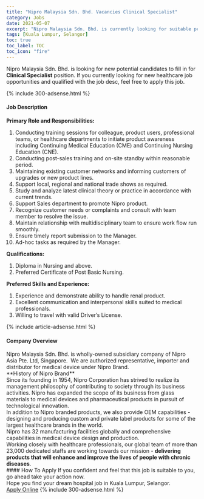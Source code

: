 ```yaml
---
title: "Nipro Malaysia Sdn. Bhd. Vacancies Clinical Specialist" 
category: Jobs 
date: 2021-05-07 
excerpt: "Nipro Malaysia Sdn. Bhd. is currently looking for suitable person to fill in the Clinical Specialist which positioned at Kuala Lumpur, Selangor" 
tags: [Kuala Lumpur, Selangor] 
toc: true 
toc_label: TOC 
toc_icon: "fire" 
--- 
```


<p>Nipro Malaysia Sdn. Bhd. is looking for new potential candidates to fill in for <b>Clinical Specialist</b> position. If you currently looking for new healthcare job opportunities and qualified with the job desc, feel free to apply this job.
</p>{% include 300-adsense.html %} 
<div><div><h4>Job Description</h4></div><div><div><span><div><p><strong>Primary Role and Responsibilities:</strong></p><ol><li>Conducting training sessions for colleague, product users, professional teams, or healthcare departments to initiate product awareness including Continuing Medical Education (CME) and Continuing Nursing Education (CNE).</li><li>Conducting post-sales training and on-site standby within reasonable period.</li><li>Maintaining existing customer networks and informing customers of upgrades or new product lines.</li><li>Support local, regional and national trade shows as required.</li><li>Study and analyze latest clinical theory or practice in accordance with current trends.</li><li>Support Sales department to promote Nipro product.</li><li>Recognize customer needs or complaints and consult with team member to resolve the issue.</li><li>Maintain relationship with multidisciplinary team to ensure work flow run smoothly.</li><li>Ensure timely report submission to the Manager.</li><li>Ad-hoc tasks as required by the Manager.</li></ol><p><strong>Qualifications:</strong></p><ol><li>Diploma in Nursing and above.</li><li>Preferred Certificate of Post Basic Nursing.</li></ol><p><strong>Preferred Skills and Experience:</strong></p><ol><li>Experience and demonstrate ability to handle renal product.</li><li>Excellent communication and interpersonal skills suited to medical professionals.</li><li>Willing to travel with valid Driver&#8217;s License.</li></ol></div></span></div></div></div> 
{% include article-adsense.html %} 
<div><div><h4>Company Overview</h4></div><div><div><span><div><div>
<div>Nipro Malaysia Sdn. Bhd. is wholly-owned subsidiary company of Nipro Asia Pte. Ltd, Singapore.&#160; We are authorized representative, importer and distributor for medical device under Nipro Brand.&#160;&#160;</div>
<div>**History of Nipro Brand**</div>
<div>
<div>Since its founding in 1954, Nipro Corporation has strived to realize its management philosophy of contributing to society through its business activities. Nipro has expanded the scope of its business from glass materials to medical devices and pharmaceutical products in pursuit of technological innovation.</div>
<div>In addition to Nipro branded products, we also provide OEM capabilities - designing and producing custom and private label products for some of the largest healthcare brands in the world.</div>
</div>
<div>
<div>Nipro has 32 manufacturing facilities globally and comprehensive capabilities in medical device design and production.</div>
<div>Working closely with healthcare professionals, our global team of more than 23,000 dedicated staffs are working towards our mission -&#160;<strong>delivering products that will enhance and improve the lives of people with chronic diseases</strong>.</div>
</div>
</div></div></span></div></div></div> 
#### How To Apply 
If you confident and feel that this job is suitable to you, go ahead take your action now. <br/> 
Hope you find your dream hospital job in Kuala Lumpur, Selangor. <br/> 
<a href="https://www.jobstreet.com.my/en/job/clinical-specialist-4559695?jobId=jobstreet-my-job-4559695" class="btn btn--warning" target="_blank" rel="nofollow noopenner">Apply Online</a> 
{% include 300-adsense.html %} 